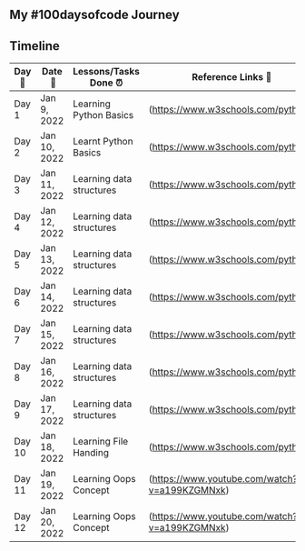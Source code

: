 ## My #100daysofcode Journey 

## Timeline 

|**Day:pushpin:**|**Date &nbsp;:calendar:**|**Lessons/Tasks Done :alarm_clock:**| **Reference Links :link:**| 
|------|-----------------|--------------------|---------------------| 
|Day 1|Jan 9, 2022| Learning Python Basics | (https://www.w3schools.com/python/) | 
|Day 2|Jan 10, 2022| Learnt Python Basics | (https://www.w3schools.com/python/) | 
|Day 3|Jan 11, 2022| Learning data structures | (https://www.w3schools.com/python/) |
|Day 4|Jan 12, 2022| Learning data structures | (https://www.w3schools.com/python/) |
|Day 5|Jan 13, 2022| Learning data structures | (https://www.w3schools.com/python/) |
|Day 6|Jan 14, 2022| Learning data structures | (https://www.w3schools.com/python/) |
|Day 7|Jan 15, 2022| Learning data structures | (https://www.w3schools.com/python/) |
|Day 8|Jan 16, 2022| Learning data structures | (https://www.w3schools.com/python/) |
|Day 9|Jan 17, 2022| Learning data structures | (https://www.w3schools.com/python/) |
|Day 10|Jan 18, 2022| Learning File Handing | (https://www.w3schools.com/python/) |
|Day 11|Jan 19, 2022| Learning Oops Concept | (https://www.youtube.com/watch?v=a199KZGMNxk) |
|Day 12|Jan 20, 2022| Learning Oops Concept | (https://www.youtube.com/watch?v=a199KZGMNxk) |


